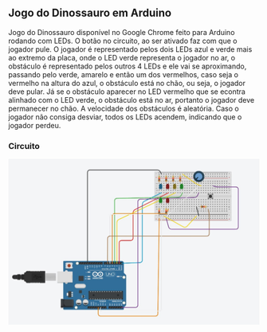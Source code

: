 ## Jogo do Dinossauro em Arduino
Jogo do Dinossauro disponível no Google Chrome feito para Arduino rodando com LEDs.
O botão no circuito, ao ser ativado faz com que o jogador pule. O jogador é representado pelos dois LEDs azul e verde mais ao extremo da placa, onde o LED verde representa o jogador no ar, o obstáculo é representado pelos outros 4 LEDs e ele vai se aproximando, passando pelo verde, amarelo e então um dos vermelhos, caso seja o vermelho na altura do azul, o obstáculo está no chão, ou seja, o jogador deve pular. Já se o obstáculo aparecer no LED vermelho que se econtra alinhado com o LED verde, o obstáculo está no ar, portanto o jogador deve permanecer no chão. A velocidade dos obstáculos é aleatória. 
Caso o jogador não consiga desviar, todos os LEDs acendem, indicando que o jogador perdeu.
### Circuito
![alt-text](https://github.com/niicao/SSC0180/blob/main/Jogo%20do%20Dinossauro%20em%20Arduino/photo_5098479016666573461_y.jfif)
